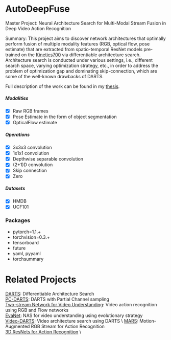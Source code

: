 # AutoDeepFuse
Master Project: Neural Architecture Search for Multi-Modal Stream Fusion in Deep Video Action Recognition

Summary: This project aims to discover network architectures that optimally perform fusion of multiple modality
features (RGB, optical flow, pose estimate) that are extracted from spatio-temporal ResNet models pre-trained on the
[Kinetics700](https://arxiv.org/abs/1907.06987) via differentiable architecture search. Architecture search is conducted
under various settings, i.e., different search space, varying optimization strategy, etc., in order to address the problem
of optimization gap and dominating skip-connection, which are some of the well-known drawbacks of DARTS.

Full description of the work can be found in my [thesis][thesis].

[thesis]: https://ahn1340.github.io/pdfs/Master_Thesis_Ahn.pdf

##### Modalities
- [x] Raw RGB frames
- [x] Pose Estimate in the form of object segmentation
- [x] OpticalFlow estimate

##### Operations
- [x]  3x3x3 convolution
- [x]  1x1x1 convolution
- [x]  Depthwise separable convolution
- [x]  (2+1)D convolution
- [x]  Skip connection
- [x]  Zero

##### Datasets
- [x] HMDB
- [x] UCF101

### Packages
- pytorch=1.1.+
- torchvision=0.3.+
- tensorboard
- future
- yaml, pyyaml
- torchsummary

# Related Projects
[DARTS](https://arxiv.org/abs/1806.09055): Differentiable Architecture Search \
[PC-DARTS](https://arxiv.org/abs/1907.05737): DARTS with Partial Channel sampling \
[Two-stream Network for Video Understanding](https://papers.nips.cc/paper/2014/file/00ec53c4682d36f5c4359f4ae7bd7ba1-Paper.pdf): Video action recognition using RGB and Flow networks \
[EvaNet](https://arxiv.org/abs/1811.10636): NAS for video understanding using evolutionary strategy \
[Video-DARTS](https://arxiv.org/abs/1907.04632): Video architecture search using DARTS \ 
[MARS](https://github.com/craston/MARS): Motion-Augmented RGB Stream for Action Recognition \
[3D ResNets for Action Recognition](https://github.com/kenshohara/3D-ResNets-PyTorch) \
